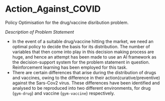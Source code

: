 # Action_Against_COVID
Policy Optimisation for the drug/vaccine disribution problem. 

*Description of Problem Statement* 
- In the event of a suitable drug/vaccine hitting the market, we need an optimal policy to decide the basis for its distribution. The number of variables that then come into play in this decision making process are huge, and hence an attempt has been made to use an AI framework as the decision-support system for the problem statement in question. Reinforcement learning has been employed for this task. 
- There are certain differences that arise during the distribution of drugs and vaccines, owing to the difference in their action(curative/preventive) against 
the Sars-Cov2 virus. These differences have been identified and analysed to be reproduced into two different environments, for drug (`gym-drug`) and vaccine (`gym-vaccine`) respectively. 

